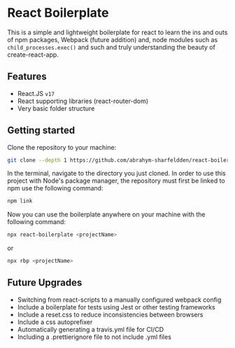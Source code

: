 # React Boilerplate

This is a simple and lightweight boilerplate for react to learn the ins and outs of npm packages, Webpack (future addition) and, node modules such as `child_processes.exec()` and such and truly understanding the beauty of create-react-app.

## Features

-   React.JS `v17`
-   React supporting libraries (react-router-dom)
-   Very basic folder structure

## Getting started

Clone the repository to your machine:

```bash
git clone --depth 1 https://github.com/abrahym-sharfeldden/react-boilerplate
```

In the terminal, navigate to the directory you just cloned. In order to use this project with Node's package manager, the repository must first be linked to npm use the following command:

```bash
npm link
```

Now you can use the boilerplate anywhere on your machine with the following command:

```bash
npx react-boilerplate <projectName>
```

or

```bash
npx rbp <projectName>
```

## Future Upgrades

-   Switching from react-scripts to a manually configured webpack config
-   Include a boilerplate for tests using Jest or other testing frameworks
-   Include a reset.css to reduce inconsistencies between browsers
-   Include a css autoprefixer
-   Automatically generating a travis.yml file for CI/CD
-   Including a .prettierignore file to not include .yml files
